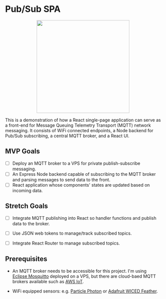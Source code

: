 # Pub/Sub SPA
<p align="center">
<img src="https://github.com/lloydXmas/pubsub-spa/blob/master/icons/react-mosq.png" width=300 />
</p>

This is a demonstration of how a React single-page application can serve as a front-end for Message Queuing Telemetry Transport (MQTT) network messaging. It consists of WiFi connected endpoints, a Node backend for Pub/Sub subscribing, a central MQTT broker, and a React UI.

## MVP Goals
- [ ] Deploy an MQTT broker to a VPS for private publish-subscribe messaging.
- [ ] An Express Node backend capable of subscribing to the MQTT broker and parsing messages to send data to the front.
- [ ] React application whose components' states are updated based on incoming data.

## Stretch Goals
- [ ] Integrate MQTT publishing into React so handler functions and publish data to the broker.
- [ ] Use JSON web tokens to manage/track subscribed topics.
- [ ] Integrate React Router to manage subscribed topics.


## Prerequisites
* An MQTT broker needs to be accessible for this project. I'm using [Eclipse Mosquitto](https://mosquitto.org/) deployed on a VPS, but there are cloud-baed MQTT brokers available such as [AWS IoT](https://docs.aws.amazon.com/iot/latest/developerguide/what-is-aws-iot.html).

* WiFi equipped sensors: e.g. [Particle Photon](https://www.particle.io/products/hardware/photon-wifi/) or [Adafruit WICED Feather](https://www.adafruit.com/product/3056).
